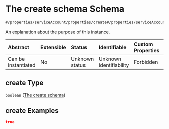 # The create schema Schema

```txt
#/properties/serviceAccount/properties/create#/properties/serviceAccount/properties/create
```

An explanation about the purpose of this instance.

| Abstract            | Extensible | Status         | Identifiable            | Custom Properties | Additional Properties | Access Restrictions | Defined In                                                        |
| :------------------ | :--------- | :------------- | :---------------------- | :---------------- | :-------------------- | :------------------ | :---------------------------------------------------------------- |
| Can be instantiated | No         | Unknown status | Unknown identifiability | Forbidden         | Allowed               | none                | [values.schema.json\*](values.schema.json "open original schema") |

## create Type

`boolean` ([The create schema](values-properties-the-serviceaccount-schema-properties-the-create-schema.md))

## create Examples

```json
true
```
